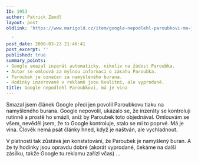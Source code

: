 ```yaml
---
ID: 1953
author: Patrick Zandl
layout: post
oldlink: 'https://www.marigold.cz/item/google-nepodlehl-paroubkovi-ma-je-vina

  '
post_date: 2006-03-23 21:46:41
post_excerpt: ''
published: true
summary_points:
- Google smazal inzerát automaticky, nikoliv na žádost Paroubka.
- Autor se omlouvá za mylnou informaci o zásahu Paroubka.
- Paroubek je označen za namyšleného burana.
- Hodinky inzerované v reklamě jsou kvalitní, ale vyprodané.
title: Google nepodlehl Paroubkovi, má je vina
---
```


<p>Smazal jsem článek Google přeci jen povolil Paroubkovu tlaku na namyšleného burana. Google nepovolil, ukázalo se, že inzeráty se kontrolují rutinně a prostě ho smázli, aniž by Paroubek toto objednával. Omlouvám se všem, nevěděl jsem, že to Google kontroluje, stalo se mi to poprvé. Má je vina. Člověk nemá psát články hned, když je naštván, ale vychladnout. </p>

<p>V platnosti tak zůstává jen konstatování, že Paroubek je namyšlený buran. A že ty hodinky jsou opravdu dobré (akorát vyprodané, čekáme na další zásilku, takže Google tu reklamu zařízl včas) ...
</p>